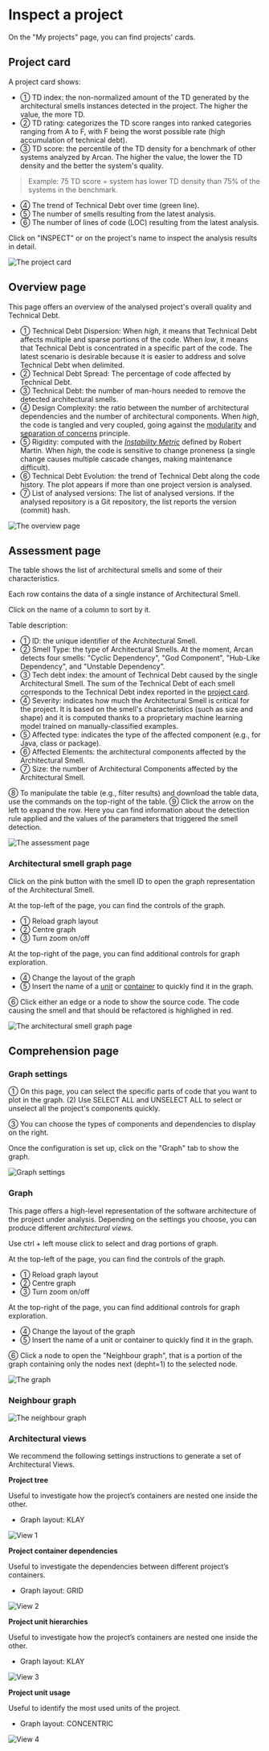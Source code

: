 # Inspect a project

On the "My projects" page, you can find projects' cards. 

## Project card
A project card shows: 

- &#x2460; TD index: the non-normalized amount of the TD generated by the architectural smells instances detected in the project. The higher the value, the more TD.
- &#x2461; TD rating: categorizes the TD score ranges into ranked categories ranging from A to F, with F being the worst possible rate (high accumulation of technical debt).
- &#x2462; TD score: the percentile of the TD density for a benchmark of other systems analyzed by Arcan. The higher the value, the lower the TD density and the better the system's quality. 
> Example: 75 TD score = system has lower TD density than 75% of the systems in the benchmark.
- &#x2463; The trend of Technical Debt over time (green line).
- &#x2464; The number of smells resulting from the latest analysis.
- &#x2465; The number of lines of code (LOC) resulting from the latest analysis.

Click on "INSPECT" or on the project's name to inspect the analysis results in detail.

![The project card](https://www.arcan.tech/wp-content/uploads/2023/01/slide_modification_card.jpg)

## Overview page

This page offers an overview of the analysed project's overall quality and Technical Debt.

- &#x2460; Technical Debt Dispersion: When *high*, it means that Technical Debt affects multiple and sparse portions of the code. When *low*, it means that Technical Debt is concentrated in a specific part of the code. The latest scenario is desirable because it is easier to address and solve Technical Debt when delimited.
- &#x2461; Technical Debt Spread: The percentage of code affected by Technical Debt.
- &#x2462; Technical Debt: the number of man-hours needed to remove the detected architectural smells.
- &#x2463; Design Complexity: the ratio between the number of architectural dependencies and the number of architectural components. When *high*, the code is tangled and very coupled, going against the [modularity](https://cseweb.ucsd.edu//~wgg/CSE131B/Design/node1.html) and [separation of concerns](https://www.oreilly.com/library/view/software-architects-handbook/9781788624060/8ff905c2-217a-47f0-85c2-789296d42e8d.xhtml) principle.
- &#x2464; Rigidity: computed with the [*Instability Metric*](https://www.codeproject.com/Articles/1007524/Object-oriented-metrics-by-Robert-Martin) defined by Robert Martin. When *high*, the code is sensitive to change proneness (a single change causes multiple cascade changes, making maintenance difficult).
- &#x2465; Technical Debt Evolution: the trend of Technical Debt along the code history. The plot appears if more than one project version is analysed.
- &#x2466; List of analysed versions: The list of analysed versions. If the analysed repository is a Git repository, the list reports the version (commit) hash.

![The overview page](https://www.arcan.tech/wp-content/uploads/2023/01/slide_modification_overview.jpg)

## Assessment page

The table shows the list of architectural smells and some of their characteristics. 

Each row contains the data of a single instance of Architectural Smell.

Click on the name of a column to sort by it.

Table description:
- &#x2460; ID: the unique identifier of the Architectural Smell.
- &#x2461; Smell Type: the type of Architectural Smells. At the moment, Arcan detects four smells: "Cyclic Dependency", "God Component", "Hub-Like Dependency", and "Unstable Dependency".
- &#x2462; Tech debt index: the amount of Technical Debt caused by the single Architectural Smell. The sum of the Technical Debt of each smell corresponds to the Technical Debt index reported in the [project card](inspect_project.md#project-card).
- &#x2463; Severity: indicates how much the Architectural Smell is critical for the project. It is based on the smell's characteristics (such as size and shape) and it is computed thanks to a proprietary machine learning model trained on manually-classified examples.
- &#x2464; Affected type: indicates the type of the affected component (e.g., for Java, class or package).
- &#x2465; Affected Elements: the architectural components affected by the Architectural Smell.
- &#x2466; Size: the number of Architectural Components affected by the Architectural Smell.

&#x2467; To manipulate the table (e.g., filter results) and download the table data, use the commands on the top-right of the table.
&#x2468; Click the arrow on the left to expand the row. Here you can find information about the detection rule applied and the values of the parameters that triggered the smell detection.

![The assessment page](https://www.arcan.tech/wp-content/uploads/2023/01/slide_modification_assessment.jpg)

### Architectural smell graph page

Click on the pink button with the smell ID to open the graph representation of the Architectural Smell.

At the top-left of the page, you can find the controls of the graph.

- &#x2460; Reload graph layout
- &#x2461; Centre graph
- &#x2462; Turn zoom on/off

At the top-right of the page, you can find additional controls for graph exploration.

- &#x2463; Change the layout of the graph
- &#x2464; Insert the name of a [unit](glossary.md#unit) or [container](glossary.md#container) to quickly find it in the graph.

&#x2465; Click either an edge or a node to show the source code. The code causing the smell and that should be refactored is highlighed in red.

![The architectural smell graph page](https://www.arcan.tech/wp-content/uploads/2023/01/slide_modification_smell_graph.jpg)

## Comprehension page

### Graph settings

&#x2460; On this page, you can select the specific parts of code that you want to plot in the graph. (2) Use SELECT ALL and UNSELECT ALL to select or unselect all the project's components quickly.

&#x2462; You can choose the types of components and dependencies to display on the right. 

Once the configuration is set up, click on the "Graph" tab to show the graph.

![Graph settings](https://www.arcan.tech/wp-content/uploads/2023/01/slide_modification_graph_settings.jpg)

### Graph

This page offers a high-level representation of the software architecture of the project under analysis. Depending on the settings you choose, you can produce different *architectural views*.

Use ctrl + left mouse click to select and drag portions of graph.

At the top-left of the page, you can find the controls of the graph.

- &#x2460; Reload graph layout
- &#x2461; Centre graph
- &#x2462; Turn zoom on/off

At the top-right of the page, you can find additional controls for graph exploration.

- &#x2463; Change the layout of the graph
- &#x2464; Insert the name of a unit or container to quickly find it in the graph.

&#x2465; Click a node to open the "Neighbour graph", that is a portion of the graph containing only the nodes next (depht=1) to the selected node.

![The graph](https://www.arcan.tech/wp-content/uploads/2023/01/slide_modification_graph.jpg)

### Neighbour graph

![The neighbour graph](https://www.arcan.tech/wp-content/uploads/2023/01/slide_modification_neighbour_graph.jpg)

### Architectural views

We recommend the following settings instructions to generate a set of Architectural Views.

**Project tree**

Useful to investigate how the project’s containers are nested one inside the other.

- Graph layout: KLAY

![View 1](https://www.arcan.tech/wp-content/uploads/2023/01/slide_modification_view_1.jpg)

**Project container dependencies**

Useful to investigate the dependencies between different project’s containers.

- Graph layout: GRID

![View 2](https://www.arcan.tech/wp-content/uploads/2023/01/slide_modification_view_2.jpg)

**Project unit hierarchies**

Useful to investigate how the project’s containers are nested one inside the other.

- Graph layout: KLAY

![View 3](https://www.arcan.tech/wp-content/uploads/2023/01/slide_modification_view_3.jpg)

**Project unit usage**

Useful to identify the most used units of the project.

- Graph layout: CONCENTRIC

![View 4](https://www.arcan.tech/wp-content/uploads/2023/01/slide_modification_view_4.jpg)

